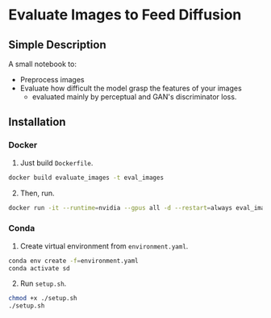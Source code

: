 # Evaluate Images to Feed Diffusion

## Simple Description

A small notebook to:

- Preprocess images
- Evaluate how difficult the model grasp the features of your images
    - evaluated mainly by perceptual and GAN's discriminator loss.

## Installation

### Docker

1. Just build `Dockerfile`.

```bash
docker build evaluate_images -t eval_images
```

2. Then, run.

```bash
docker run -it --runtime=nvidia --gpus all -d --restart=always eval_images:latest bash
```

### Conda

1. Create virtual environment from `environment.yaml`.

```bash
conda env create -f=environment.yaml
conda activate sd
```

2. Run `setup.sh`.

```bash
chmod +x ./setup.sh
./setup.sh
```
